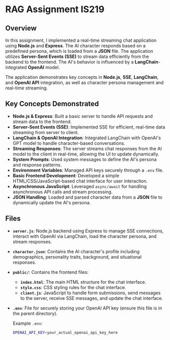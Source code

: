 # RAG Assignment IS219

## Overview

In this assignment, I implemented a real-time streaming chat application using **Node.js** and **Express**. The AI character responds based on a predefined persona, which is loaded from a **JSON** file. The application utilizes **Server-Sent Events (SSE)** to stream data efficiently from the backend to the frontend. The AI's behavior is influenced by a **LangChain**-integrated **OpenAI** model.

The application demonstrates key concepts in **Node.js**, **SSE**, **LangChain**, and **OpenAI API** integration, as well as character persona management and real-time streaming.

## Key Concepts Demonstrated

- **Node.js & Express**: Built a basic server to handle API requests and stream data to the frontend.
- **Server-Sent Events (SSE)**: Implemented SSE for efficient, real-time data streaming from server to client.
- **LangChain & OpenAI Integration**: Integrated LangChain with OpenAI's GPT model to handle character-based conversations.
- **Streaming Responses**: The server streams chat responses from the AI model to the client in real-time, allowing the UI to update dynamically.
- **System Prompts**: Used system messages to define the AI's persona and response patterns.
- **Environment Variables**: Managed API keys securely through a `.env` file.
- **Basic Frontend Development**: Developed a simple HTML/CSS/JavaScript-based chat interface for user interaction.
- **Asynchronous JavaScript**: Leveraged `async/await` for handling asynchronous API calls and stream processing.
- **JSON Handling**: Loaded and parsed character data from a **JSON** file to dynamically update the AI's persona.

## Files

- **`server.js`**: Node.js backend using Express to manage SSE connections, interact with OpenAI via LangChain, load the character persona, and stream responses.
- **`character.json`**: Contains the AI character's profile including demographics, personality traits, background, and situational responses.
- **`public/`**: Contains the frontend files:
  - **`index.html`**: The main HTML structure for the chat interface.
  - **`style.css`**: CSS styling rules for the chat interface.
  - **`client.js`**: JavaScript to handle form submissions, send messages to the server, receive SSE messages, and update the chat interface.

- **`.env`**: File for securely storing your OpenAI API key (ensure this file is in the parent directory).
  
  Example `.env`:
  ```bash
  OPENAI_API_KEY=your_actual_openai_api_key_here
